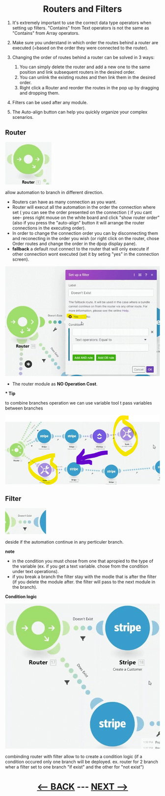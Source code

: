 <div align="center">

# Routers and Filters
</div>

1. It's extremely important to use the correct data type operators when setting up filters. "Contains" from Text operators is not the same as "Contains" from Array operators.
2. Make sure you understand in which order the routes behind a router are executed (=based on the order they were connected to the router).
3. Changing the order of routes behind a router can be solved in 3 ways:
   1. You can simply delete the router and add a new one to the same position and link subsequent routers in the desired order.
   2. You can unlink the existing routes and then link them in the desired order.
   3. Right click a Router and reorder the routes in the pop up by dragging and dropping them.
  
4. Filters can be used after any module.
5. The Auto-align button can help you quickly organize your complex scenarios.


## Router

![Router](pic/router.gif)

allow automation to branch in different direction.


   * Routers can have as many connection as you want.
   * Router will execut all the automation in the order the connection where set ( you can see the order presented on the connection ( if you cant see- press right mouse on the white board and click "show router order" (also if you press the "auto-align" button it will arrange the router connections in the executing order).
   *  In order to change the connection order you  can by disconnecting them and reconecting in the order you wish (or right click on the router, chose Order routes and change the order in the dpop display pane).
   *  __fallback__ a default rout connect to the router that will only execute if other connection wont executed (set it by seting "yes" in the connection screen).

 ![fallback](pic/default_route.gif)
 
   * The router module as __NO Operation Cost__.

__* Tip__

to combine branches operation we can use variable tool t pass variables between branches

 ![Combine branches](pic/combine_branches.gif)
 
## Filter

![Filter](pic/filter.gif)

deside if the automation continue in any perticuler branch.

__note__ 
   * in the condition you must chose from one that apropied to the type of the variable (ex. if you get a text variable. chose from the condition under text operations).
   * if you break a branch the filter stay with the modle that is after the filter (if you delete the module after. the filter will pass to the next module in the branch).

__Condition logic__

![Condition logic](pic/conditional_logic.gif)



combinding router with filter allow to to create a condition logic (if a condition occured only one branch will be deployed. ex. router for 2 branch wher a filter set to one branch "if exist" and the other for "not exist")

     
<div align="center">

# [<-- BACK](date_and_general_inline_functions.md) --- [NEXT -->](troubleshooting.md)
</div>

